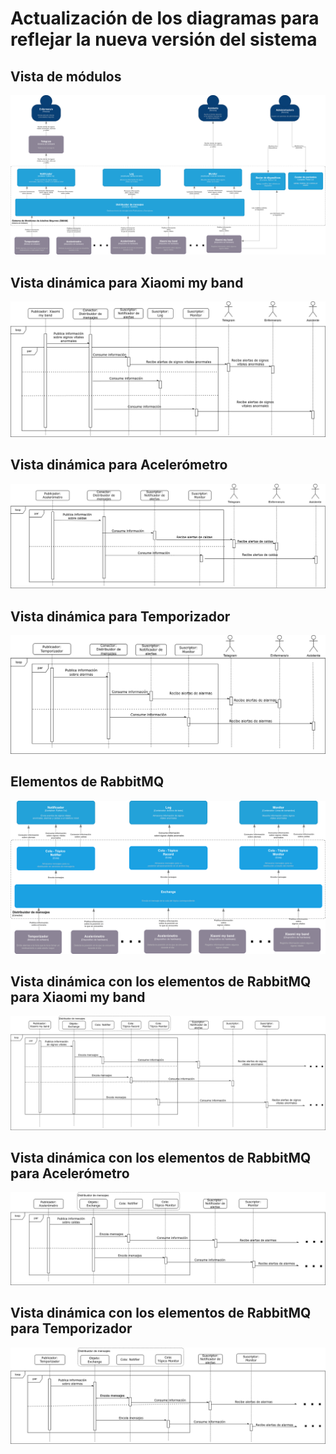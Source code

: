 # Actualización de los diagramas para reflejar la nueva versión del sistema

## Vista de módulos

![](module-view.png)

## Vista dinámica para Xiaomi my band

![](dynamic-view-wearable.png)

## Vista dinámica para Acelerómetro

![](dynamic-view-accelerometer.png)

## Vista dinámica para Temporizador

![](dynamic-view-timer.png)

## Elementos de RabbitMQ

![](rabbitmq-elements.png)

## Vista dinámica con los elementos de RabbitMQ para Xiaomi my band

![](rabbitmq-dynamic-view-wearable.png)

## Vista dinámica con los elementos de RabbitMQ para Acelerómetro

![](rabbitmq-dynamic-view-accelerometer.png)

## Vista dinámica con los elementos de RabbitMQ para Temporizador

![](rabbitmq-dynamic-view-timer.png)